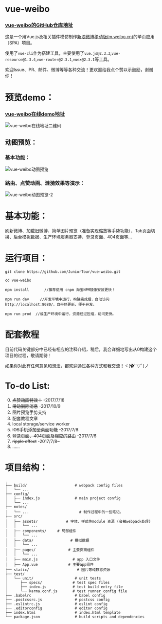 # vue-weibo

### [vue-weibo的GitHub仓库地址](https://github.com/JuniorTour/vue-weibo)

这是一个用Vue.js及相关插件模仿制作[新浪微博移动版(m.weibo.cn)](m.weibo.cn)的单页应用（SPA）项目。

使用了`vue-cli`作为搭建工具，主要使用了`vue.js@2.3.3`,`vue-resource@1.3.4`,`vue-router@2.3.1`,`vuex@2.3.1`等工具。

欢迎Issue、PR、邮件、微博等等各种交流！更欢迎给我点个赞以示鼓励，谢谢你！

# 预览demo：

### [vue-weibo在线demo地址](http://juniortour.net:8080)
![vue-weibo在线地址二维码](./notes/vue-weibo-qr-cod.png)

## 动图预览：

### 基本功能：
![vue-weibo动图预览](./notes/vue-weibo-demonstration.gif)

### 路由、点赞动画、涟漪效果等演示：
![vue-weibo动图预览-2](./notes/vue-weibo-demonstration-2.gif)

# 基本功能：

刷新微博、加载旧微博、简单图片预览（准备实现缩放等手势功能）、Tab页面切换、后台模拟数据、生产环境服务器支持、登录页面、404页面等...

# 运行项目：

``` nodejs
git clone https://github.com/JuniorTour/vue-weibo.git

cd vue-weibo

npm install       //推荐使用 cnpm 淘宝NPM镜像安装更快！

npm run dev     //开发环境中运行，构建完成后，自动访问http://localhost:8080/，自带热更新，便于开发。

npm run prod  //或生产环境中运行，资源经过压缩，访问更快。
```

# 配套教程

目前代码关键部分中已经有相应的注释介绍，稍后，我会详细地写出从0构建这个项目的过程，敬请期待！

如果你对此有任何意见和想法，都欢迎通过各种方式和我交流！ヾ(✿ﾟ▽ﾟ)ノ

# To-do List:

0. ~~点赞动画特效！~~  -2017/7/18
1.  ~~滑动删除消息~~  -2017/10/9
2. 图片预览手势支持
3. 配套教程文章
4. local storage/service worker
5. ~~IOS手机添加至桌面功能~~ -2017/7/8
6. ~~登录页面、404页面及相应的路由~~ -2017/7/6
7. ~~ripple effect~~  -2017/7/8~
8. ......

# 项目结构：

```
.
├── build/                      # webpack config files
│   └── ...
├── config/
│   ├── index.js                # main project config
│   └── ...
├── notes/
│   └── ...                       # 制作过程中的一些笔记。
├── src/
│   ├── assets/             # 字体、样式等module 资源 (会被webpack处理)
│   │   └── ...
│   ├── components/     # 局部组件
│   │   └── ...
│   ├── data/                 # 模拟数据
│   │   └── ...
│   ├── pages/               # 主要页面组件
│   │   └── ...
│   ├── main.js                # app 入口文件
│   ├── App.vue              # 主要app组件
├── static/                      # 图片等纯静态资源
├── test/
│   └── unit/                   # unit tests
│      ├── specs/              # test spec files
│      ├── index.js            # test build entry file
│      └── karma.conf.js       # test runner config file
├── .babelrc                    # babel config
├── .postcssrc.js               # postcss config
├── .eslintrc.js                # eslint config
├── .editorconfig               # editor config
├── index.html                  # index.html template
└── package.json                # build scripts and dependencies
```

